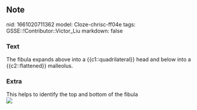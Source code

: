 ## Note
nid: 1661020711362
model: Cloze-chrisc-ff04e
tags: GSSE::!Contributor::Victor_Liu
markdown: false

### Text
The fibula expands above into a {{c1::quadrilateral}} head and below into a {{c2::flattened}} malleolus.

### Extra
<div>
  This helps to identify the top and bottom of the fibula
</div><img src=
"paste-3d866af685aaa2232563f261117295883bbe0e15.jpg">
